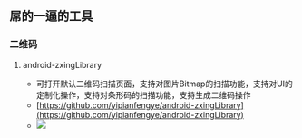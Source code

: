 ## 屌的一逼的工具

### 二维码

1. android-zxingLibrary

	* 可打开默认二维码扫描页面，支持对图片Bitmap的扫描功能，支持对UI的定制化操作，支持对条形码的扫描功能，支持生成二维码操作
	* [https://github.com/yipianfengye/android-zxingLibrary](https://github.com/yipianfengye/android-zxingLibrary)
	* ![](https://github.com/yipianfengye/android-zxingLibrary/raw/master/images/ezgif.com-video-to-gif%20(2)%2015.33.08.gif)